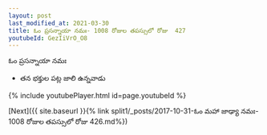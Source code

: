 ```yaml
---
layout: post
last_modified_at: 2021-03-30
title: ఓం ప్రసన్నాయా నమః- 1008 రోజుల తపస్సులో రోజు  427
youtubeId: GezIiVrO_O8
---
```

 
 
 ఓం ప్రసన్నాయా నమః  
 
 -  తన భక్తుల పట్ల జాలి ఉన్నవాడు 
 
  
 
  
 
 
 
 
 
 


{% include youtubePlayer.html id=page.youtubeId %}
 
[Next]({{ site.baseurl }}{% link  split1/_posts/2017-10-31-ఓం మహా జాఢ్యా నమః- 1008 రోజుల తపస్సులో రోజు  426.md%})
 
